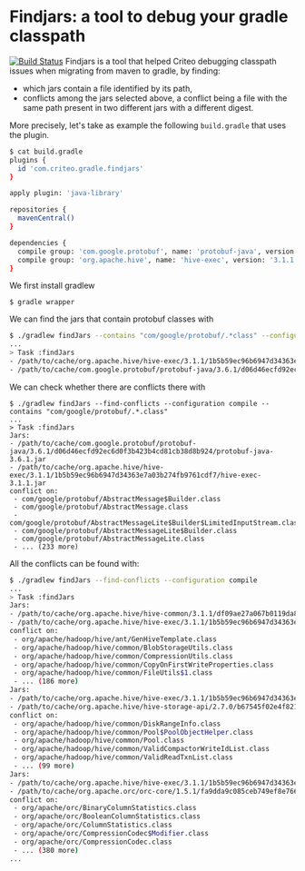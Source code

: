 # Findjars: a tool to debug your gradle classpath

[![Build Status](https://travis-ci.org/criteo/findjars.svg?branch=master)](https://travis-ci.org/criteo/findjars)
Findjars is a tool that helped Criteo debugging classpath issues when migrating from maven to gradle, by finding:
* which jars contain a file identified by its path,
* conflicts among the jars selected above, a conflict being a file with the same path present in two different jars with a different digest.

More precisely, let's take as example the following `build.gradle` that uses the plugin.
```sh
$ cat build.gradle
plugins {
  id 'com.criteo.gradle.findjars'
}

apply plugin: 'java-library'

repositories {
  mavenCentral()
}

dependencies {
  compile group: 'com.google.protobuf', name: 'protobuf-java', version: '3.6.1'
  compile group: 'org.apache.hive', name: 'hive-exec', version: '3.1.1'
}
```
We first install gradlew
```
$ gradle wrapper
```
We can find the jars that contain protobuf classes with
```sh
$ ./gradlew findJars --contains "com/google/protobuf/.*class" --configuration compile
...
> Task :findJars
- /path/to/cache/org.apache.hive/hive-exec/3.1.1/1b5b59ec96b6947d34363e7a03b274fb9761cdf7/hive-exec-3.1.1.jar
- /path/to/cache/com.google.protobuf/protobuf-java/3.6.1/d06d46ecfd92ec6d0f3b423b4cd81cb38d8b924/protobuf-java-3.6.1.jar
```

We can check whether there are conflicts there with
```
$ ./gradlew findJars --find-conflicts --configuration compile --contains "com/google/protobuf/.*.class"
...
> Task :findJars
Jars:
- /path/to/cache/com.google.protobuf/protobuf-java/3.6.1/d06d46ecfd92ec6d0f3b423b4cd81cb38d8b924/protobuf-java-3.6.1.jar
- /path/to/cache/org.apache.hive/hive-exec/3.1.1/1b5b59ec96b6947d34363e7a03b274fb9761cdf7/hive-exec-3.1.1.jar
conflict on:
 - com/google/protobuf/AbstractMessage$Builder.class
 - com/google/protobuf/AbstractMessage.class
 - com/google/protobuf/AbstractMessageLite$Builder$LimitedInputStream.class
 - com/google/protobuf/AbstractMessageLite$Builder.class
 - com/google/protobuf/AbstractMessageLite.class
 - ... (233 more)
```

All the conflicts can be found with:
```sh
$ ./gradlew findJars --find-conflicts --configuration compile
...
> Task :findJars
Jars:
- /path/to/cache/org.apache.hive/hive-common/3.1.1/df09ae27a067b0119da823169d35d6515bf0de6c/hive-common-3.1.1.jar
- /path/to/cache/org.apache.hive/hive-exec/3.1.1/1b5b59ec96b6947d34363e7a03b274fb9761cdf7/hive-exec-3.1.1.jar
conflict on:
 - org/apache/hadoop/hive/ant/GenHiveTemplate.class
 - org/apache/hadoop/hive/common/BlobStorageUtils.class
 - org/apache/hadoop/hive/common/CompressionUtils.class
 - org/apache/hadoop/hive/common/CopyOnFirstWriteProperties.class
 - org/apache/hadoop/hive/common/FileUtils$1.class
 - ... (186 more)
Jars:
- /path/to/cache/org.apache.hive/hive-exec/3.1.1/1b5b59ec96b6947d34363e7a03b274fb9761cdf7/hive-exec-3.1.1.jar
- /path/to/cache/org.apache.hive/hive-storage-api/2.7.0/b67545f02e4f821fa154f019ace439d98de715d5/hive-storage-api-2.7.0.jar
conflict on:
 - org/apache/hadoop/hive/common/DiskRangeInfo.class
 - org/apache/hadoop/hive/common/Pool$PoolObjectHelper.class
 - org/apache/hadoop/hive/common/Pool.class
 - org/apache/hadoop/hive/common/ValidCompactorWriteIdList.class
 - org/apache/hadoop/hive/common/ValidReadTxnList.class
 - ... (99 more)
Jars:
- /path/to/cache/org.apache.hive/hive-exec/3.1.1/1b5b59ec96b6947d34363e7a03b274fb9761cdf7/hive-exec-3.1.1.jar
- /path/to/cache/org.apache.orc/orc-core/1.5.1/fa9dda9c085ceb749ef8e766c27d6f14f982f0b9/orc-core-1.5.1.jar
conflict on:
 - org/apache/orc/BinaryColumnStatistics.class
 - org/apache/orc/BooleanColumnStatistics.class
 - org/apache/orc/ColumnStatistics.class
 - org/apache/orc/CompressionCodec$Modifier.class
 - org/apache/orc/CompressionCodec.class
 - ... (380 more)
...
```
